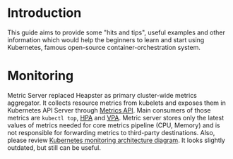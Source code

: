 # Introduction
This guide aims to provide some "hits and tips", useful examples and other information which would help the beginners to learn and start using Kubernetes, famous open-source container-orchestration system.

# Monitoring
Metric Server replaced Heapster as primary cluster-wide metrics aggregator. It collects resource metrics from kubelets and exposes them in Kubernetes API Server through [Metrics API](https://github.com/kubernetes/metrics). Main consumers of those metrics are `kubectl top`, [HPA](https://kubernetes.io/docs/tasks/run-application/horizontal-pod-autoscale/) and [VPA](https://github.com/kubernetes/autoscaler/tree/master/vertical-pod-autoscaler). Metric server stores only the latest values of metrics needed for core metrics pipeline (CPU, Memory) and is not responsible for forwarding metrics to third-party destinations. Also, please review [Kubernetes monitoring architecture diagram](https://github.com/kubernetes/community/blob/master/contributors/design-proposals/instrumentation/monitoring_architecture.md#appendix-architecture-diagram). It looks slightly outdated, but still can be useful.
